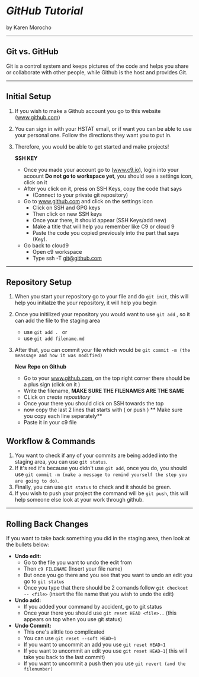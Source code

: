 # _GitHub Tutorial_

by Karen Morocho

---
## Git vs. GitHub
Git is a control system and keeps pictures of the code and helps you share or collaborate with other people, while Github is the host and provides Git.

---
## Initial Setup
1. If you wish to make a Github account you go to this website (www.github.com)
2. You can sign in with your HSTAT email, or if want you can be able to use your personal one. Follow the directions they want you to put in.
3. Therefore, you would be able to get started and make projects!
    
     **SSH KEY**
    *  Once you made your account go to (www.c9.io), login into your acoount **Do not go to workspace yet**, you should see a settings icon, click on it
    * After you click on it, press on SSH Keys, copy the code that says 
        *  (Connect to your private git repository)
    *  Go to www.github.com and click on the settings icon 
        * Click on SSH and GPG keys
        * Then click on new SSH keys 
        * Once your there, it should appear (SSH Keys/add new)
        * Make a title that will help you remember like C9 or cloud 9
        * Paste the code you copied previously into the part that says (Key).
    * Go back to cloud9 
        *  Open c9 workspace 
        *  Type ssh -T git@github.com


---
## Repository Setup
1. When you start your repository go to your file and  do ```git init```, this will help you initialze the your repository, it will help you begin
2. Once you initilized your repository you would want to use ```git add``` , so it can add the file to the staging area
    * use ```git add . ```  or 
    * use ```git add filename.md```
3. After that, you can commit your file which would be ```git commit -m (the  meassage and how it was modified)```

      **New Repo on Github**
     * Go to your www.github.com, on the top right corner there should be a plus sign (click on it )
     * Write the filename, **MAKE SURE THE FILENAMES ARE THE SAME**
     * CLick on _create repostitory_
     * Once your there you should click on SSH towards the top
     * now copy the last 2 lines that starts with ( or push ) ** Make sure you copy each line seperately**
     * Paste it in your c9 file
     
## Workflow & Commands
1. You want to check if any of your commits are being added into the staging area, you can use ```git status```.
2. If it's red it's because you didn't use ```git add```, once you do, you should use ```git commit -m (make a message to remind yourself the step you are going to do)```. 
3. Finally, you can use ```git status```  to check and it should be green. 
4. If you wish to push your project the command will be ```git push```, this will help someone else look at your work through github.


---
## Rolling Back Changes 
If you want to take back something you did in the staging area, then look at the bullets below:
* **Undo edit:**
  *   Go to the file you want to undo the edit from 
  *   Then ```c9 FILENAME``` (Insert your file name)
  *   But once you go there and you see that you want to undo an edit you go to ```git status```
  *   Once you type that there should be 2 comands follow ```git checkout -- <file>``` (insert the file name that you wish to undo the edit)
* **Undo add:**
    *   If you added your command by accident, go to git status 
    *   Once your there you should use ```git reset HEAD <file>..``` (this appears on top when you use git status)
* **Undo Commit:**
  * This one's alittle too complicated
  * You can use ``git reset --soft HEAD~1``
  * If you want to uncommit an add you use ``git reset HEAD~1``
  * If you want to uncommit an edit you use ```git reset HEAD~1```( this will take you back to the last commit)
  * If you want to uncommit a push then you use ```git revert (and the filenumber)```